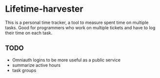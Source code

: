 Lifetime-harvester
==================

This is a personal time tracker, a tool to measure spent time on multiple tasks. Good for programmers who work on multiple tickets and have to log their time on each task.

TODO
----

* Omniauth logins to be more useful as a public service
* summarize active hours
* task groups
